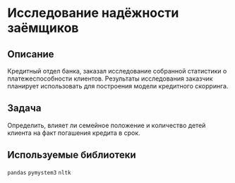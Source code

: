 # Исследование надёжности заёмщиков

## Описание 
Кредитный отдел банка, заказал исследование собранной статистики о платежеспособности клиентов. Результаты исследования заказчик планирует использовать для построения модели кредитного скорринга. 

## Задача
Определить, влияет ли семейное положение и количество детей клиента на факт погашения кредита в срок. 

## Используемые библиотеки
`pandas` `pymystem3` `nltk`
